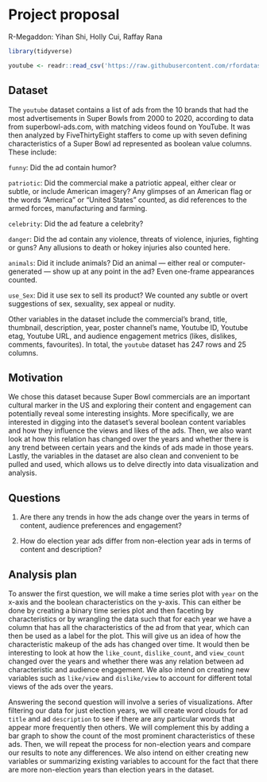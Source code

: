 Project proposal
================
R-Megaddon: Yihan Shi, Holly Cui, Raffay Rana

``` r
library(tidyverse)
```

``` r
youtube <- readr::read_csv('https://raw.githubusercontent.com/rfordatascience/tidytuesday/master/data/2021/2021-03-02/youtube.csv', show_col_types = FALSE)
```

## Dataset

The `youtube` dataset contains a list of ads from the 10 brands that had
the most advertisements in Super Bowls from 2000 to 2020, according to
data from superbowl-ads.com, with matching videos found on YouTube. It
was then analyzed by FiveThirtyEight staffers to come up with seven
defining characteristics of a Super Bowl ad represented as boolean value
columns. These include:

`funny`: Did the ad contain humor?

`patriotic`: Did the commercial make a patriotic appeal, either clear or
subtle, or include American imagery? Any glimpses of an American flag or
the words “America” or “United States” counted, as did references to the
armed forces, manufacturing and farming.

`celebrity`: Did the ad feature a celebrity?

`danger`: Did the ad contain any violence, threats of violence,
injuries, fighting or guns? Any allusions to death or hokey injuries
also counted here.

`animals`: Did it include animals? Did an animal — either real or
computer-generated — show up at any point in the ad? Even one-frame
appearances counted.

`use_Sex`: Did it use sex to sell its product? We counted any subtle or
overt suggestions of sex, sexuality, sex appeal or nudity.

Other variables in the dataset include the commercial’s brand, title,
thumbnail, description, year, poster channel’s name, Youtube ID, Youtube
etag, Youtube URL, and audience engagement metrics (likes, dislikes,
comments, favourites). In total, the `youtube` dataset has 247 rows and
25 columns.

## Motivation

We chose this dataset because Super Bowl commercials are an important
cultural marker in the US and exploring their content and engagement can
potentially reveal some interesting insights. More specifically, we are
interested in digging into the dataset’s several boolean content
variables and how they influence the views and likes of the ads. Then,
we also want  
look at how this relation has changed over the years and whether there
is any trend between certain years and the kinds of ads made in those
years. Lastly, the variables in the dataset are also clean and
convenient to be pulled and used, which allows us to delve directly into
data visualization and analysis.

## Questions

1.  Are there any trends in how the ads change over the years in terms
    of content, audience preferences and engagement?

2.  How do election year ads differ from non-election year ads in terms
    of content and description?

## Analysis plan

To answer the first question, we will make a time series plot with
`year` on the x-axis and the boolean characteristics on the y-axis. This
can either be done by creating a binary time series plot and then
faceting by characteristics or by wrangling the data such that for each
year we have a column that has all the characteristics of the ad from
that year, which can then be used as a label for the plot. This will
give us an idea of how the characteristic makeup of the ads has changed
over time. It would then be interesting to look at how the `like_count`,
`dislike_count`, and `view_count` changed over the years and whether
there was any relation between ad characteristic and audience
engagement. We also intend on creating new variables such as `like/view`
and `dislike/view` to account for different total views of the ads over
the years.

Answering the second question will involve a series of visualizations.
After filtering our data for just election years, we will create word
clouds for ad `title` and ad `description` to see if there are any
particular words that appear more frequently then others. We will
complement this by adding a bar graph to show the count of the most
prominent characteristics of these ads. Then, we will repeat the process
for non-election years and compare our results to note any differences.
We also intend on either creating new variables or summarizing existing
variables to account for the fact that there are more non-election years
than election years in the dataset.
